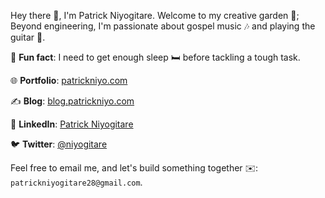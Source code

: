 Hey there 👋, I'm Patrick Niyogitare. Welcome to my creative garden 🌻; Beyond engineering, I'm passionate about gospel music 🎶 and playing the guitar 🎸.

 💪 **Fun fact**: I need to get enough sleep 🛏️ before tackling a tough task.

🌐 **Portfolio**: [patrickniyo.com](https://patrickniyo.com) 

✍️ **Blog**: [blog.patrickniyo.com](https://blog.patrickniyo.com) 

💼 **LinkedIn**: [Patrick Niyogitare](https://www.linkedin.com/in/patrickniyo) 

🐦 **Twitter**: [@niyogitare](https://twitter.com/niyogitare) 

Feel free to email me, and let's build something together ✉️: `patrickniyogitare28@gmail.com`.
